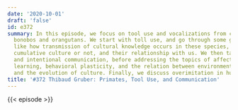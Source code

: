 ```yaml
---
date: '2020-10-01'
draft: 'false'
id: e372
summary: In this episode, we focus on tool use and vocalizations from chimpanzees,
  bonobos and orangutans. We start with toll use, and go through some general topics,
  like how transmission of cultural knowledge occurs in these species, if they have
  cumulative culture or not, and their relationship with us. We then talk about vocalizations
  and intentional communication, before addressing the topics of affective social
  learning, behavioral plasticity, and the relation between environmental variation
  and the evolution of culture. Finally, we discuss overimitation in human infants.
title: '#372 Thibaud Gruber: Primates, Tool Use, and Communication'
---
```

{{< episode >}}
